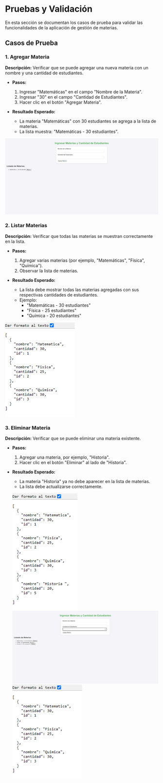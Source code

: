 # Pruebas y Validación

En esta sección se documentan los casos de prueba para validar las funcionalidades de la aplicación de gestión de materias.

## Casos de Prueba

### 1. Agregar Materia

**Descripción:** Verificar que se puede agregar una nueva materia con un nombre y una cantidad de estudiantes.

- **Pasos:**
  1. Ingresar "Matemáticas" en el campo "Nombre de la Materia".
  2. Ingresar "30" en el campo "Cantidad de Estudiantes".
  3. Hacer clic en el botón "Agregar Materia".

- **Resultado Esperado:**
  - La materia "Matemáticas" con 30 estudiantes se agrega a la lista de materias.
  - La lista muestra: "Matemáticas - 30 estudiantes".

![Captura de pantalla del agregar materia](images/captura1.png) 


### 2. Listar Materias

**Descripción:** Verificar que todas las materias se muestran correctamente en la lista.

- **Pasos:**
  1. Agregar varias materias (por ejemplo, "Matemáticas", "Física", "Química").
  2. Observar la lista de materias.

- **Resultado Esperado:**
  - La lista debe mostrar todas las materias agregadas con sus respectivas cantidades de estudiantes.
  - Ejemplo: 
    - "Matemáticas - 30 estudiantes"
    - "Física - 25 estudiantes"
    - "Química - 20 estudiantes"

![Captura de pantalla del listado de materias](images/captura4.png)

### 3. Eliminar Materia

**Descripción:** Verificar que se puede eliminar una materia existente.

- **Pasos:**
  1. Agregar una materia, por ejemplo, "Historia".
  2. Hacer clic en el botón "Eliminar" al lado de "Historia".

- **Resultado Esperado:**
  - La materia "Historia" ya no debe aparecer en la lista de materias.
  - La lista debe actualizarse correctamente.

  ![Captura de pantalla de la eliminación de materia](images/captura5.png) ![Captura de pantalla del agregar materia](images/captura3.png) ![Captura de pantalla del agregar materia](images/captura4.png)